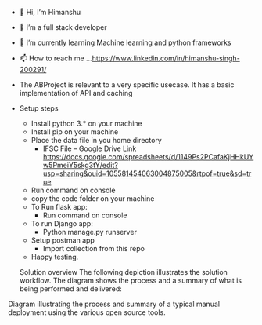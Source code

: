 - 👋 Hi, I’m Himanshu
- 👀 I’m a full stack developer
- 🌱 I’m currently learning Machine learning and python frameworks
- 📫 How to reach me ...https://www.linkedin.com/in/himanshu-singh-200291/
- The ABProject is relevant to a very specific usecase. It has a basic implementation of API and caching
- Setup steps
  - Install python 3.* on your machine
  - Install pip on your machine
  - Place the data file in you home directory
    -   IFSC File – Google Drive Link
        https://docs.google.com/spreadsheets/d/1149Ps2PCafaKjHHkUYw5PmeiY5skg3tY/edit?usp=sharing&ouid=105581454063004875005&rtpof=true&sd=true
  - Run command on console <pip install requirements.txt> 
  - copy the code folder on your machine
  - To Run flask app:
    - Run command on console <flask run>
  - To run Django app:  
    - Python manage.py runserver
  - Setup postman app
    - Import collection from this repo
  - Happy testing.
  
  Solution overview
The following depiction illustrates the solution workflow. The diagram shows the process and a summary of what is being performed and delivered:

Diagram illustrating the process and summary of a typical manual deployment using the various open source tools.

<!---
himanshuQ ✨ special ✨ repository because its `README.md` (this file) appears on your GitHub profile.
You can click the Preview link to take a look at your changes.
--->
